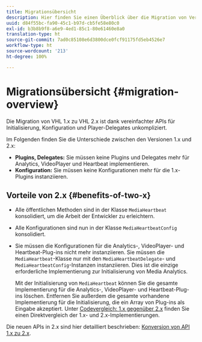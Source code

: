 ```yaml
---
title: Migrationsübersicht
description: Hier finden Sie einen Überblick über die Migration von Version 1.x auf 2.x des Media SDK.
uuid: d84f55bc-fa90-45c1-b97d-cb5fe58e80c0
exl-id: b3b8b9f8-a6e9-4ed1-85c1-80e61460e8a0
translation-type: ht
source-git-commit: 7ad0c85108e6d3800dce0fcf91175fd5eb4526e7
workflow-type: ht
source-wordcount: '213'
ht-degree: 100%

---
```


# Migrationsübersicht {#migration-overview}

Die Migration von VHL 1.x zu VHL 2.x ist dank vereinfachter APIs für Initialisierung, Konfiguration und Player-Delegates unkompliziert.

Im Folgenden finden Sie die Unterschiede zwischen den Versionen 1.x und 2.x:

* **Plugins, Delegates:** Sie müssen keine Plugins und Delegates mehr für Analytics, VideoPlayer und Heartbeat implementieren.
* **Konfiguration:** Sie müssen keine Konfigurationen mehr für die 1.x-Plugins instanziieren.

## Vorteile von 2.x {#benefits-of-two-x}

* Alle öffentlichen Methoden sind in der Klasse `MediaHeartbeat` konsolidiert, um die Arbeit der Entwickler zu erleichtern.
* Alle Konfigurationen sind nun in der Klasse `MediaHeartbeatConfig` konsolidiert.
* Sie müssen die Konfigurationen für die Analytics-, VideoPlayer- und Heartbeat-Plug-ins nicht mehr instanziieren. Sie müssen die `MediaHeartbeat`-Klasse nur mit den `MediaHeartbeatDelegate`- und `MediaHeartbeatConfig`-Instanzen instanziieren. Dies ist die einzige erforderliche Implementierung zur Initialisierung von Media Analytics.

   Mit der Initialisierung von `MediaHeartbeat` können Sie die gesamte Implementierung für die Analytics-, VideoPlayer- und Heartbeat-Plug-ins löschen. Entfernen Sie außerdem die gesamte vorhandene Implementierung für die Initialisierung, die ein Array von Plug-ins als Eingabe akzeptiert. Unter [Codevergleich: 1.x gegenüber 2.x](./code-comparison-1x-2x.md) finden Sie einen Direktvergleich der 1.x- und 2.x-Implementierungen.

Die neuen APIs in 2.x sind hier detailliert beschrieben: [Konversion von API 1.x zu 2.x](./1x-2x-api-change.md).
